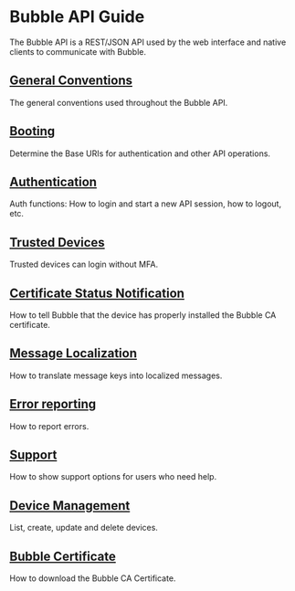# Bubble API Guide

The Bubble API is a REST/JSON API used by the web interface and native clients to communicate with Bubble.

## [General Conventions](general.md)
The general conventions used throughout the Bubble API.

## [Booting](boot.md)
Determine the Base URIs for authentication and other API operations.

## [Authentication](auth.md)
Auth functions: How to login and start a new API session, how to logout, etc.

## [Trusted Devices](trusted.md)
Trusted devices can login without MFA.

## [Certificate Status Notification](cert_status.md)
How to tell Bubble that the device has properly installed the Bubble CA certificate.

## [Message Localization](message_localization.md)
How to translate message keys into localized messages.

## [Error reporting](errors.md)
How to report errors.

## [Support](support.md)
How to show support options for users who need help.

## [Device Management](devices.md)
List, create, update and delete devices.

## [Bubble Certificate](cert.md)
How to download the Bubble CA Certificate.
